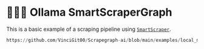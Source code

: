 # 🧑🏻‍💻 Ollama SmartScraperGraph

This is a basic example of a scraping pipeline using [`SmartScraper`](/docs/Graphs/smart_scraper_graph).

```python reference title="Ollama SmartScraperGraph"
https://github.com/VinciGit00/Scrapegraph-ai/blob/main/examples/local_models/smart_scraper_ollama.py
```
